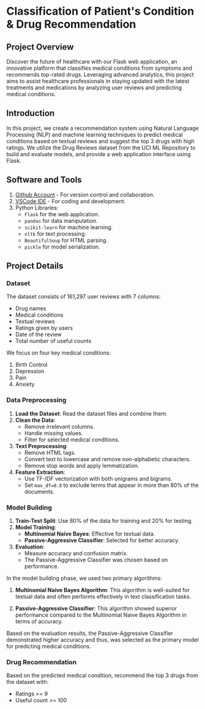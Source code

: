 # Classification of Patient's Condition & Drug Recommendation

## Project Overview

Discover the future of healthcare with our Flask web application, an innovative platform that classifies medical conditions from symptoms and recommends top-rated drugs. Leveraging advanced analytics, this project aims to assist healthcare professionals in staying updated with the latest treatments and medications by analyzing user reviews and predicting medical conditions.


## Introduction

In this project, we create a recommendation system using Natural Language Processing (NLP) and machine learning techniques to predict medical conditions based on textual reviews and suggest the top 3 drugs with high ratings. We utilize the Drug Reviews dataset from the UCI ML Repository to build and evaluate models, and provide a web application interface using Flask.

## Software and Tools

1. [Github Account](https://github.com) - For version control and collaboration.
2. [VSCode IDE](https://code.visualstudio.com/) - For coding and development.
3. Python Libraries:
   - `Flask` for the web application.
   - `pandas` for data manipulation.
   - `scikit-learn` for machine learning.
   - `nltk` for text processing.
   - `BeautifulSoup` for HTML parsing.
   - `pickle` for model serialization.

## Project Details

### Dataset

The dataset consists of 161,297 user reviews with 7 columns:
- Drug names
- Medical conditions
- Textual reviews
- Ratings given by users
- Date of the review
- Total number of useful counts

We focus on four key medical conditions:
1. Birth Control
2. Depression
3. Pain
4. Anxiety

### Data Preprocessing

1. **Load the Dataset**: Read the dataset files and combine them.
2. **Clean the Data**:
   - Remove irrelevant columns.
   - Handle missing values.
   - Filter for selected medical conditions.
3. **Text Preprocessing**:
   - Remove HTML tags.
   - Convert text to lowercase and remove non-alphabetic characters.
   - Remove stop words and apply lemmatization.
4. **Feature Extraction**:
   - Use TF-IDF vectorization with both unigrams and bigrams.
   - Set `max_df=0.8` to exclude terms that appear in more than 80% of the documents.

### Model Building

1. **Train-Test Split**: Use 80% of the data for training and 20% for testing.
2. **Model Training**:
   - **Multinomial Naive Bayes**: Effective for textual data.
   - **Passive-Aggressive Classifier**: Selected for better accuracy.
3. **Evaluation**:
   - Measure accuracy and confusion matrix.
   - The Passive-Aggressive Classifier was chosen based on performance.
  

In the model building phase, we used two primary algorithms:

1. **Multinomial Naive Bayes Algorithm**: This algorithm is well-suited for textual data and often performs effectively in text classification tasks.

2. **Passive-Aggressive Classifier**: This algorithm showed superior performance compared to the Multinomial Naive Bayes Algorithm in terms of accuracy.

Based on the evaluation results, the Passive-Aggressive Classifier demonstrated higher accuracy and thus, was selected as the primary model for predicting medical conditions.


### Drug Recommendation

Based on the predicted medical condition, recommend the top 3 drugs from the dataset with:
- Ratings >= 9
- Useful count >= 100


